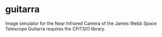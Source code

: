 # guitarra
Image simulator for the Near Infrared Camera of the James Webb Space Telescope
Guitarra requires the CFITSIO library. 
